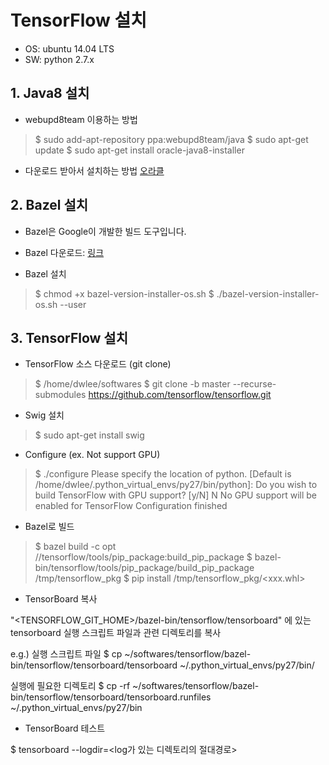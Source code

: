 # TensorFlow 설치
* OS: ubuntu 14.04 LTS
* SW: python 2.7.x


## 1. Java8 설치

* webupd8team 이용하는 방법 

>$ sudo add-apt-repository ppa:webupd8team/java
>$ sudo apt-get update
>$ sudo apt-get install oracle-java8-installer

* 다운로드 받아서 설치하는 방법
 [오라클](http://www.oracle.com/technetwork/java/javase/downloads/jdk8-downloads-2133151.html)

## 2. Bazel 설치
* Bazel은 Google이 개발한 빌드 도구입니다. 

* Bazel 다운로드: [링크](https://github.com/bazelbuild/bazel/releases)
* Bazel 설치

>$ chmod +x bazel-version-installer-os.sh
>$ ./bazel-version-installer-os.sh --user


## 3. TensorFlow 설치

* TensorFlow 소스 다운로드 (git clone)

>$ /home/dwlee/softwares
>$ git clone -b master --recurse-submodules https://github.com/tensorflow/tensorflow.git

* Swig 설치

>$ sudo apt-get install swig

* Configure (ex. Not support GPU)

>$ ./configure
>Please specify the location of python. [Default is /home/dwlee/.python_virtual_envs/py27/bin/python]:
>Do you wish to build TensorFlow with GPU support? [y/N] N
>No GPU support will be enabled for TensorFlow
>Configuration finished

* Bazel로 빌드 

>$ bazel build -c opt //tensorflow/tools/pip_package:build_pip_package
>$ bazel-bin/tensorflow/tools/pip_package/build_pip_package /tmp/tensorflow_pkg
>$ pip install /tmp/tensorflow_pkg/<xxx.whl>

* TensorBoard 복사

"<TENSORFLOW_GIT_HOME>/bazel-bin/tensorflow/tensorboard" 에 있는 tensorboard 실행 스크립트 파일과 관련 디렉토리를 복사

e.g.) 
실행 스크립트 파일
$ cp ~/softwares/tensorflow/bazel-bin/tensorflow/tensorboard/tensorboard ~/.python_virtual_envs/py27/bin/

실행에 필요한 디렉토리
$ cp -rf ~/softwares/tensorflow/bazel-bin/tensorflow/tensorboard/tensorboard.runfiles ~/.python_virtual_envs/py27/bin


* TensorBoard 테스트

$ tensorboard --logdir=<log가 있는 디렉토리의 절대경로>


